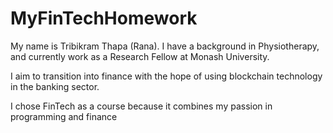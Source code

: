 # MyFinTechHomework

My name is Tribikram Thapa (Rana).
I have a background in Physiotherapy, and currently work as a Research Fellow at Monash University.

I aim to transition into finance with the hope of using blockchain technology in the banking sector. 

I chose FinTech as a course because it combines my passion in programming and finance
